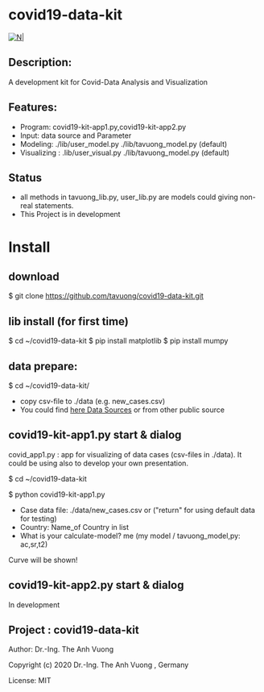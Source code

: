 # covid19-data-kit
[![N|](https://vuongblog.files.wordpress.com/2020/05/git_pt_vuong60.png)](https://vuongblog.wordpress.com)
## Description:
A development kit for Covid-Data Analysis and Visualization
## Features:
- Program: covid19-kit-app1.py,covid19-kit-app2.py
- Input: data source and Parameter
- Modeling:     ./lib/user_model.py ./lib/tavuong_model.py (default)
- Visualizing : .lib/user_visual.py ./lib/tavuong_model.py (default)

## Status
- all methods in tavuong_lib.py, user_lib.py  are  models could giving non-real statements.
- This Project is in development

# Install
## download
$ git clone https://github.com/tavuong/covid19-data-kit.git

## lib install (for first time)
$ cd ~/covid19-data-kit
$ pip install matplotlib
$ pip install mumpy

## data prepare: 
$ cd ~/covid19-data-kit/

- copy csv-file to ./data (e.g. new_cases.csv) 
- You could find [here Data Sources](https://ourworldindata.org/coronavirus-source-data) or from other public source 

## covid19-kit-app1.py start & dialog
covid_app1.py : app for visualizing of data cases (csv-files in ./data). It could be using also to develop your own presentation.  

$ cd ~/covid19-data-kit

$ python covid19-kit-app1.py

- Case data file: ./data/new_cases.csv or ("return" for using default data for testing) 
- Country: Name_of Country in list
- What is your calculate-model? me (my model / tavuong_model,py: ac,sr,t2)

Curve will be shown!

## covid19-kit-app2.py start & dialog
In development

Project : covid19-data-kit
----
Author: Dr.-Ing. The Anh Vuong 

Copyright (c) 2020 Dr.-Ing. The Anh Vuong , Germany

License: MIT
